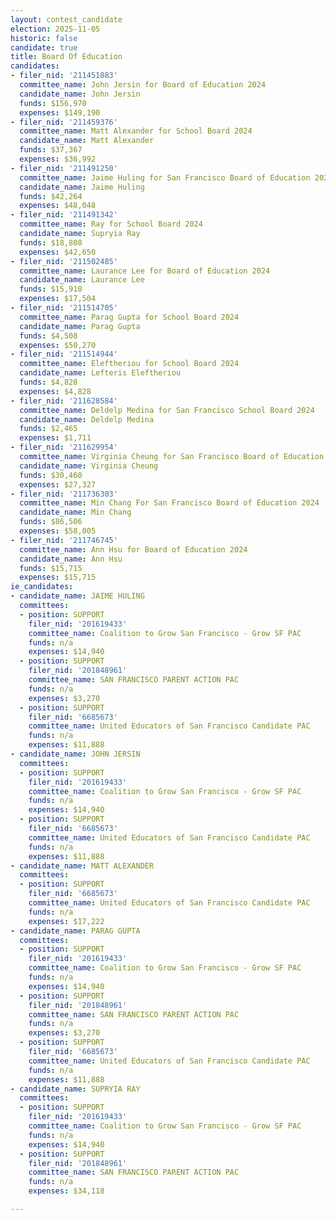 ```yaml
---
layout: contest_candidate
election: 2025-11-05
historic: false
candidate: true
title: Board Of Education
candidates:
- filer_nid: '211451883'
  committee_name: John Jersin for Board of Education 2024
  candidate_name: John Jersin
  funds: $156,970
  expenses: $149,190
- filer_nid: '211459376'
  committee_name: Matt Alexander for School Board 2024
  candidate_name: Matt Alexander
  funds: $37,367
  expenses: $36,992
- filer_nid: '211491250'
  committee_name: Jaime Huling for San Francisco Board of Education 2024
  candidate_name: Jaime Huling
  funds: $42,264
  expenses: $48,048
- filer_nid: '211491342'
  committee_name: Ray for School Board 2024
  candidate_name: Supryia Ray
  funds: $18,808
  expenses: $42,650
- filer_nid: '211502485'
  committee_name: Laurance Lee for Board of Education 2024
  candidate_name: Laurance Lee
  funds: $15,910
  expenses: $17,504
- filer_nid: '211514705'
  committee_name: Parag Gupta for School Board 2024
  candidate_name: Parag Gupta
  funds: $4,508
  expenses: $50,270
- filer_nid: '211514944'
  committee_name: Eleftheriou for School Board 2024
  candidate_name: Lefteris Eleftheriou
  funds: $4,828
  expenses: $4,828
- filer_nid: '211628584'
  committee_name: Deldelp Medina for San Francisco School Board 2024
  candidate_name: Deldelp Medina
  funds: $2,465
  expenses: $1,711
- filer_nid: '211629954'
  committee_name: Virginia Cheung for San Francisco Board of Education 2024
  candidate_name: Virginia Cheung
  funds: $30,460
  expenses: $27,327
- filer_nid: '211736303'
  committee_name: Min Chang For San Francisco Board of Education 2024
  candidate_name: Min Chang
  funds: $86,506
  expenses: $58,005
- filer_nid: '211746745'
  committee_name: Ann Hsu for Board of Education 2024
  candidate_name: Ann Hsu
  funds: $15,715
  expenses: $15,715
ie_candidates:
- candidate_name: JAIME HULING
  committees:
  - position: SUPPORT
    filer_nid: '201619433'
    committee_name: Coalition to Grow San Francisco - Grow SF PAC
    funds: n/a
    expenses: $14,940
  - position: SUPPORT
    filer_nid: '201848961'
    committee_name: SAN FRANCISCO PARENT ACTION PAC
    funds: n/a
    expenses: $3,270
  - position: SUPPORT
    filer_nid: '6685673'
    committee_name: United Educators of San Francisco Candidate PAC
    funds: n/a
    expenses: $11,888
- candidate_name: JOHN JERSIN
  committees:
  - position: SUPPORT
    filer_nid: '201619433'
    committee_name: Coalition to Grow San Francisco - Grow SF PAC
    funds: n/a
    expenses: $14,940
  - position: SUPPORT
    filer_nid: '6685673'
    committee_name: United Educators of San Francisco Candidate PAC
    funds: n/a
    expenses: $11,888
- candidate_name: MATT ALEXANDER
  committees:
  - position: SUPPORT
    filer_nid: '6685673'
    committee_name: United Educators of San Francisco Candidate PAC
    funds: n/a
    expenses: $17,222
- candidate_name: PARAG GUPTA
  committees:
  - position: SUPPORT
    filer_nid: '201619433'
    committee_name: Coalition to Grow San Francisco - Grow SF PAC
    funds: n/a
    expenses: $14,940
  - position: SUPPORT
    filer_nid: '201848961'
    committee_name: SAN FRANCISCO PARENT ACTION PAC
    funds: n/a
    expenses: $3,270
  - position: SUPPORT
    filer_nid: '6685673'
    committee_name: United Educators of San Francisco Candidate PAC
    funds: n/a
    expenses: $11,888
- candidate_name: SUPRYIA RAY
  committees:
  - position: SUPPORT
    filer_nid: '201619433'
    committee_name: Coalition to Grow San Francisco - Grow SF PAC
    funds: n/a
    expenses: $14,940
  - position: SUPPORT
    filer_nid: '201848961'
    committee_name: SAN FRANCISCO PARENT ACTION PAC
    funds: n/a
    expenses: $34,118

---
```

